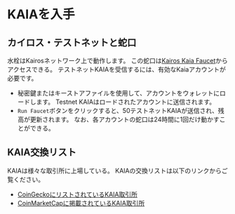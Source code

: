 # KAIAを入手

## カイロス・テストネットと蛇口<a id="kairos-testnet-and-faucet"></a>

水栓はKairosネットワーク上で動作します。 この蛇口は[Kairos Kaia Faucet](https://faucet.kaia.io)からアクセスできる。 テストネットKAIAを受信するには、有効なKaiaアカウントが必要です。

- 秘密鍵またはキーストアファイルを使用して、アカウントをウォレットにロードします。 Testnet KAIAはロードされたアカウントに送信されます。
- `Run Faucet`ボタンをクリックすると、50テストネットKAIAが送信され、残高が更新されます。 なお、各アカウントの蛇口は24時間に1回だけ動かすことができる。

## KAIA交換リスト<a id="kaia-exchange-list"></a>

KAIAは様々な取引所に上場している。  KAIAの交換リストは以下のリンクからご覧ください。

- [CoinGeckoにリストされているKAIA取引所](https://www.coingecko.com/en/coins/klay#markets)
- [CoinMarketCapに掲載されているKAIA取引所](https://coinmarketcap.com/currencies/klaytn/markets/)
